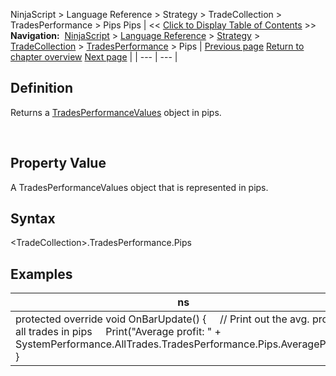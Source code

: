 ﻿
NinjaScript \> Language Reference \> Strategy \> TradeCollection \> TradesPerformance \> Pips
Pips
| \<\< [Click to Display Table of Contents](pips.md) \>\> **Navigation:**     [NinjaScript](ninjascript.md) \> [Language Reference](language_reference_wip.md) \> [Strategy](strategy.md) \> [TradeCollection](tradecollection.md) \> [TradesPerformance](tradesperformance.md) \> Pips | [Previous page](performancemetrics.md) [Return to chapter overview](tradesperformance.md) [Next page](points.md) |
| --- | --- |
## Definition
Returns a [TradesPerformanceValues](tradesperformancevalues.md) object in pips.  

 
## Property Value
A TradesPerformanceValues object that is represented in pips.
 
## Syntax
\<TradeCollection\>.TradesPerformance.Pips

## Examples
| ns |
| --- |
| protected override void OnBarUpdate() {      // Print out the avg. profit of all trades in pips      Print("Average profit: " \+ SystemPerformance.AllTrades.TradesPerformance.Pips.AverageProfit); } |

 
